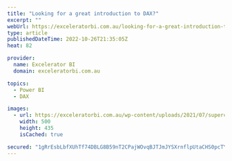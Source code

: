 ```yaml
---
title: "Looking for a great introduction to DAX?"
excerpt: ""
webUrl: https://exceleratorbi.com.au/looking-for-a-great-introduction-to-dax/
type: article
publishedDateTime: 2022-10-26T21:35:05Z
heat: 82

provider:
  name: Excelerator BI
  domain: exceleratorbi.com.au

topics:
  - Power BI
  - DAX

images:
  - url: https://exceleratorbi.com.au/wp-content/uploads/2021/07/supercharge-guy-500.png
    width: 500
    height: 435
    isCached: true

secured: "1gRrEsbLbfXUhTf74DBLG8B59nT2CPajWOvqBJTJmJYSXrnflpUtaCHS0pcTYMb9T86z2bZprj8P6pof+8qyz5VT2ZVlRnypbiMnkbCtNN1sn3tua9CvVZ2vftHtElzbfHi+LxQYzesrEGflpn+87LL2sgBxfPfAOvK84/13eMurllRW1WCnW99xR0TRK+7OvwiWcBYIxqChCR8MP2bSdiZXpAKPITztP4Upd5z5V+9B86QBlN9T8hOCgtOybECL/ud4RtZF6vpqL7j1SeD2puO9+LgU05RyAq761mkmxyQThknPWtGQ+rYmgbMIN5f9JT9o6gAlK5Xtq1+UbpyQH6x2iNnV1dWT8jZFlBEl2mY=;enjb2u1NXNnT/lf1AluDug=="
---
```


